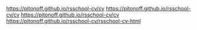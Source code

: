 https://pitonoff.github.io/rsschool-cv/cv
https://pitonoff.github.io/rsschool-cv/cv
https://pitonoff.github.io/rsschool-cv/cv
https://pitonoff.github.io/rsschool-cv/rsschool-cv-html